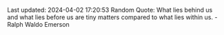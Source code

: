 Last updated: 2024-04-02 17:20:53
Random Quote: What lies behind us and what lies before us are tiny matters compared to what lies within us. - Ralph Waldo Emerson